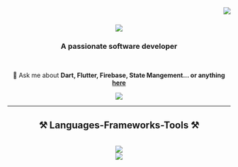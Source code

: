 <img align="right" src="https://visitor-badge.laobi.icu/badge?page_id=AtefMMO.AtefMMO" />

<h1 align="center">
    <img src="https://readme-typing-svg.herokuapp.com/?font=Righteous&size=35&center=true&vCenter=true&width=500&height=70&duration=4000&lines=Hi+There!+👋;+I'm+Ahmed+Ashry!;" />
</h1>

<h3 align="center">A passionate software developer</h3>

<br/>

<div align="center">

💬 Ask me about **Dart, Flutter, Firebase, State Mangement... or anything [here]([linkedin.com/in/ahmed-ashry-5b5b382b9](https://www.linkedin.com/in/ahmed-ashry-5b5b382b9/))**


 </div>
 
<div align="center"> 
  <a href="[linkedin.com/in/ahmed-ashry-5b5b382b9](https://www.linkedin.com/in/ahmed-ashry-5b5b382b9/)" target="_blank">
    <img src="https://img.shields.io/badge/LinkedIn-0077B5?style=for-the-badge&logo=linkedin&logoColor=white" target="_blank" />
  </a>
</div>

 <hr/>
 
<h2 align="center">⚒️ Languages-Frameworks-Tools ⚒️</h2>
<br/>
<div align="center">
    <img src="https://skillicons.dev/icons?i=dart,flutter,firebase,js,react,angular,mysql,java" /><br>
    <img src="https://skillicons.dev/icons?i=html,css,bootstrap,php,postman,anaconda,androidstudio,vscode,github,figma,git" />
</div>
